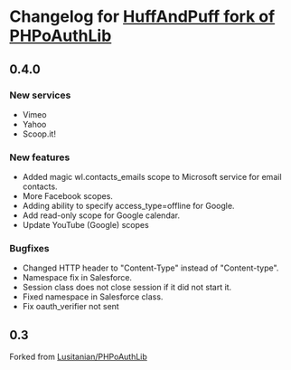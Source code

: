 # Changelog for [HuffAndPuff fork of PHPoAuthLib](https://github.com/HuffAndPuff/PHPoAuthLib)

## 0.4.0

### New services

* Vimeo
* Yahoo
* Scoop.it!

### New features

* Added magic wl.contacts_emails scope to Microsoft service for email contacts.
* More Facebook scopes.
* Adding ability to specify access_type=offline for Google.
* Add read-only scope for Google calendar.
* Update YouTube (Google) scopes

### Bugfixes

* Changed HTTP header to "Content-Type" instead of "Content-type".
* Namespace fix in Salesforce.
* Session class does not close session if it did not start it.
* Fixed namespace in Salesforce class.
* Fix oauth_verifier not sent

## 0.3
Forked from [Lusitanian/PHPoAuthLib](https://github.com/Lusitanian/PHPoAuthLib)

